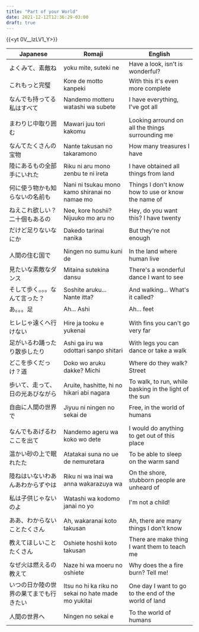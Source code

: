 ```yaml
---
title: "Part of your World"
date: 2021-12-12T12:36:29-03:00
draft: true
---
```

{{<yt 0V__lzLV1_Y>}}

| Japanese                               | Romaji                                              | English                                                |
|----------------------------------------|-----------------------------------------------------|--------------------------------------------------------|
| よくみて、素敵ね                       | yoku mite, suteki ne                                | Have a look, isn't is wonderful?                       |
| これもっと完璧                         | Kore de motto kanpeki                               | With this it's even more complete                      |
| なんでも持ってる私はすべて             | Nandemo motteru watashi wa subete                   | I have everything, I've got all                        |
|                                        |                                                     |                                                        |
| まわりじ中取り囲む                     | Mawari juu tori kakomu                              | Looking arround on all the things surrounding me       |
| なんてたくさんの宝物                   | Nante takusan no takaramono                         | How many treasures I have                              |
| 陸にあるもの全部手にいれた             | Riku ni aru mono zenbu te ni ireta                  | I have obtained all things from land                   |
| 何に使う物かも知らないの名前も         | Nani ni tsukau mono kamo shiranai no namae mo       | Things I don't know how to use or know the name of     |
| ねえこれ欲しい？二十個もあるの         | Nee, kore hoshii? Nijuuko mo aru no                 | Hey, do you want this? I have twenty                   |
| だけど足りないなにか                   | Dakedo tarinai nanika                               | But they're not enough                                 |
|                                        |                                                     |                                                        |
| 人間の住む国で                         | Ningen no sumu kuni de                              | In the land where human live                           |
| 見たいな素敵なダンス                   | Mitaina sutekina dansu                              | There's a wonderful dance I want to see                |
| そして歩く。。。なんて言った？         | Soshite aruku... Nante itta?                        | And walking... What's it called?                       |
| あ。。。足                             | Ah... Ashi                                          | Ah... feet                                             |
|                                        |                                                     |                                                        |
| ヒレじゃ遠くへ行けない                 | Hire ja tooku e yukenai                             | With fins you can't go very far                        |
| 足がいるわ踊ったり散歩したり           | Ashi ga iru wa odottari sanpo shitari               | With legs you can dance or take a walk                 |
| どこを歩くだっけ？道                   | Doko wo aruku dakke? Michi                          | Where do they walk? Street                             |
| 歩いて、走って、日の光あびながら       | Aruite, hashitte, hi no hikari abi nagara           | To walk, to run, while basking in the light of the sun |
| 自由に人間の世界で                     | Jiyuu ni ningen no sekai de                         | Free, in the world of  humans                          |
|                                        |                                                     |                                                        |
| なんでもあげるわここを出て             | Nandemo ageru wa koko wo dete                       | I would do anything to get out of this place           |
| 温かい砂の上で眠れたた                 | Atatakai suna no ue de nemuretara                   | To be able to sleep on the warm sand                   |
| 陸ねはいないわあんあわからずやは       | Riku ni wa inai wa anna wakarazuya wa               | On the shore, stubborn people are unheard of           |
| 私は子供じゃないのよ                   | Watashi wa kodomo janai no yo                       | I'm not a child!                                       |
|                                        |                                                     |                                                        |
| ああ、わからないことたくさん           | Ah, wakaranai koto takusan                          | Ah, there are many things I don't know                 |
| 教えてほしいことたくさん               | Oshiete hoshii koto takusan                         | There are make thing I want them to teach me           |
| なぜ火は燃えるの教えて                 | Naze hi wa moeru no oshiete                         | Why does the a fire burn? Tell me!                     |
| いつの日か陸の世界の果てまでも行きたい | Itsu no hi ka riku no sekai no hate made mo yukitai | One day I want to go to the end of the world of land   |
| 人間の世界へ                           | Ningen no sekai e                                   | To the world of humans                                 |
